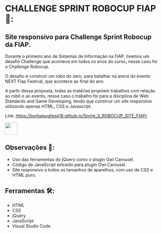 # CHALLENGE SPRINT ROBOCUP FIAP  :robot::
## Site responsivo para Challenge Sprint Robocup da FIAP.


Durante o primeiro ano de Sistemas de Informação na FIAP, tivemos um desafio Challenge que acontece em todos os anos do curso, nesse caso foi o Challenge Robocup.

O desafio é construir um robo do zero, para batalhar na arena do evento NEXT Fiap Festival, que acontece ao final do ano.

A partir dessa proposta, todas as matérias propõem trabalhos com relação ao robô e ao evento, nesse caso o trabalho foi para a disciplina de Web Standards and Game Developing, tendo que construir um site responsivo utilizando apenas HTML, CSS e Javascript. 


Link: https://borbapugliese18.github.io/Sprint_3_ROBOCUP_SITE_FIAP/

<img src="https://user-images.githubusercontent.com/96325608/193316046-aa4eafbe-9fd3-4386-9ac6-1d20c6f844e8.jpg" witdh="40" height="40">


## Observações :pencil::

- Uso das ferramentas do jQuery como o plugin Owl Carousel. 
- Código de JavaScript extraído para plugin Owl Carousel.
- Site responsivo a todos os tamanhos de aparelhos, com uso de CSS e HTML puro.



## Ferramentas :hammer_and_wrench::

- HTML
- CSS
- jQuery
- JavaScript
- Visual Studio Code



